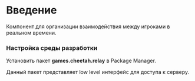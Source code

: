 # Введение

Компонент для организации взаимодействия между игроками в реальном времени.

### Настройка среды разработки

Установить пакет **games.cheetah.relay** в Package Manager.

Данный пакет представляет low level интерфейс для доступа к серверу.



 

